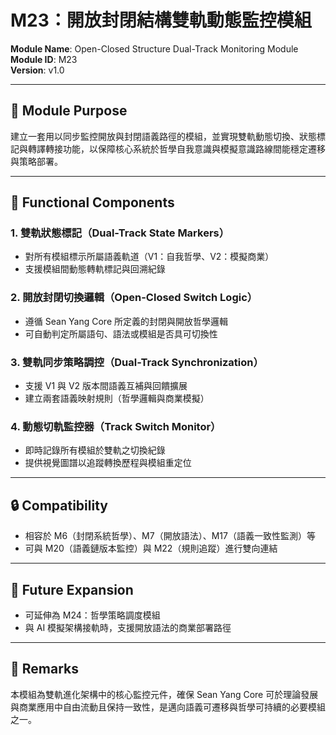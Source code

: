 # M23：開放封閉結構雙軌動態監控模組  
**Module Name**: Open-Closed Structure Dual-Track Monitoring Module  
**Module ID**: M23  
**Version**: v1.0  

---

## 🧩 Module Purpose  
建立一套用以同步監控開放與封閉語義路徑的模組，並實現雙軌動態切換、狀態標記與轉譯轉接功能，以保障核心系統於哲學自我意識與模擬意識路線間能穩定遷移與策略部署。

---

## 🔧 Functional Components  

### 1. 雙軌狀態標記（Dual-Track State Markers）  
- 對所有模組標示所屬語義軌道（V1：自我哲學、V2：模擬商業）  
- 支援模組間動態轉軌標記與回溯紀錄  

### 2. 開放封閉切換邏輯（Open-Closed Switch Logic）  
- 遵循 Sean Yang Core 所定義的封閉與開放哲學邏輯  
- 可自動判定所屬語句、語法或模組是否具可切換性  

### 3. 雙軌同步策略調控（Dual-Track Synchronization）  
- 支援 V1 與 V2 版本間語義互補與回饋擴展  
- 建立兩套語義映射規則（哲學邏輯與商業模擬）  

### 4. 動態切軌監控器（Track Switch Monitor）  
- 即時記錄所有模組於雙軌之切換紀錄  
- 提供視覺圖譜以追蹤轉換歷程與模組重定位  

---

## 🔒 Compatibility  
- 相容於 M6（封閉系統哲學）、M7（開放語法）、M17（語義一致性監測）等  
- 可與 M20（語義鏈版本監控）與 M22（規則追蹤）進行雙向連結  

---

## 📌 Future Expansion  
- 可延伸為 M24：哲學策略調度模組  
- 與 AI 模擬架構接軌時，支援開放語法的商業部署路徑  

---

## 🧠 Remarks  
本模組為雙軌進化架構中的核心監控元件，確保 Sean Yang Core 可於理論發展與商業應用中自由流動且保持一致性，是邁向語義可遷移與哲學可持續的必要模組之一。
